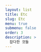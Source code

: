 ```yaml
---
layout: list
title: Etc
slug: Etc
menu: true
submenu: false
order: 3
description: >
  잡다한 것들
---
```

